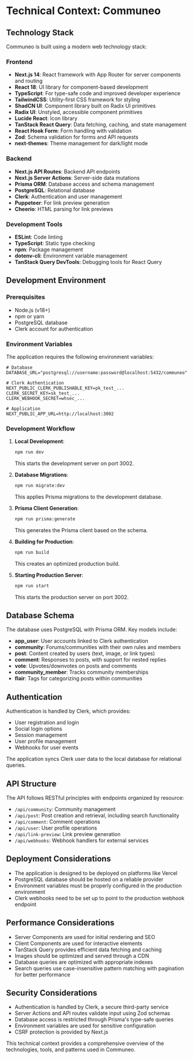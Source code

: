 # Technical Context: Communeo

## Technology Stack

Communeo is built using a modern web technology stack:

### Frontend

- **Next.js 14**: React framework with App Router for server components and routing
- **React 18**: UI library for component-based development
- **TypeScript**: For type-safe code and improved developer experience
- **TailwindCSS**: Utility-first CSS framework for styling
- **ShadCN UI**: Component library built on Radix UI primitives
- **Radix UI**: Unstyled, accessible component primitives
- **Lucide React**: Icon library
- **TanStack React Query**: Data fetching, caching, and state management
- **React Hook Form**: Form handling with validation
- **Zod**: Schema validation for forms and API requests
- **next-themes**: Theme management for dark/light mode

### Backend

- **Next.js API Routes**: Backend API endpoints
- **Next.js Server Actions**: Server-side data mutations
- **Prisma ORM**: Database access and schema management
- **PostgreSQL**: Relational database
- **Clerk**: Authentication and user management
- **Puppeteer**: For link preview generation
- **Cheerio**: HTML parsing for link previews

### Development Tools

- **ESLint**: Code linting
- **TypeScript**: Static type checking
- **npm**: Package management
- **dotenv-cli**: Environment variable management
- **TanStack Query DevTools**: Debugging tools for React Query

## Development Environment

### Prerequisites

- Node.js (v18+)
- npm or yarn
- PostgreSQL database
- Clerk account for authentication

### Environment Variables

The application requires the following environment variables:

```
# Database
DATABASE_URL="postgresql://username:password@localhost:5432/communeo"

# Clerk Authentication
NEXT_PUBLIC_CLERK_PUBLISHABLE_KEY=pk_test_...
CLERK_SECRET_KEY=sk_test_...
CLERK_WEBHOOK_SECRET=whsec_...

# Application
NEXT_PUBLIC_APP_URL=http://localhost:3002
```

### Development Workflow

1. **Local Development**:

   ```bash
   npm run dev
   ```

   This starts the development server on port 3002.

2. **Database Migrations**:

   ```bash
   npm run migrate:dev
   ```

   This applies Prisma migrations to the development database.

3. **Prisma Client Generation**:

   ```bash
   npm run prisma:generate
   ```

   This generates the Prisma client based on the schema.

4. **Building for Production**:

   ```bash
   npm run build
   ```

   This creates an optimized production build.

5. **Starting Production Server**:
   ```bash
   npm run start
   ```
   This starts the production server on port 3002.

## Database Schema

The database uses PostgreSQL with Prisma ORM. Key models include:

- **app_user**: User accounts linked to Clerk authentication
- **community**: Forums/communities with their own rules and members
- **post**: Content created by users (text, image, or link types)
- **comment**: Responses to posts, with support for nested replies
- **vote**: Upvotes/downvotes on posts and comments
- **community_member**: Tracks community memberships
- **flair**: Tags for categorizing posts within communities

## Authentication

Authentication is handled by Clerk, which provides:

- User registration and login
- Social login options
- Session management
- User profile management
- Webhooks for user events

The application syncs Clerk user data to the local database for relational queries.

## API Structure

The API follows RESTful principles with endpoints organized by resource:

- `/api/community`: Community management
- `/api/post`: Post creation and retrieval, including search functionality
- `/api/comment`: Comment operations
- `/api/user`: User profile operations
- `/api/link-preview`: Link preview generation
- `/api/webhooks`: Webhook handlers for external services

## Deployment Considerations

- The application is designed to be deployed on platforms like Vercel
- PostgreSQL database should be hosted on a reliable provider
- Environment variables must be properly configured in the production environment
- Clerk webhooks need to be set up to point to the production webhook endpoint

## Performance Considerations

- Server Components are used for initial rendering and SEO
- Client Components are used for interactive elements
- TanStack Query provides efficient data fetching and caching
- Images should be optimized and served through a CDN
- Database queries are optimized with appropriate indexes
- Search queries use case-insensitive pattern matching with pagination for better performance

## Security Considerations

- Authentication is handled by Clerk, a secure third-party service
- Server Actions and API routes validate input using Zod schemas
- Database access is restricted through Prisma's type-safe queries
- Environment variables are used for sensitive configuration
- CSRF protection is provided by Next.js

This technical context provides a comprehensive overview of the technologies, tools, and patterns used in Communeo.
